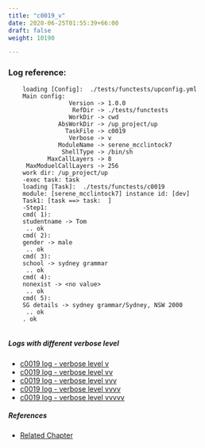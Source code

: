 ```yaml
---
title: "c0019_v"
date: 2020-06-25T01:55:39+66:00
draft: false
weight: 10190

---
```


### Log reference: <no value>

```
    loading [Config]:  ./tests/functests/upconfig.yml
    Main config:
                 Version -> 1.0.0
                  RefDir -> ./tests/functests
                 WorkDir -> cwd
              AbsWorkDir -> /up_project/up
                TaskFile -> c0019
                 Verbose -> v
              ModuleName -> serene_mcclintock7
               ShellType -> /bin/sh
           MaxCallLayers -> 8
     MaxModuelCallLayers -> 256
    work dir: /up_project/up
    -exec task: task
    loading [Task]:  ./tests/functests/c0019
    module: [serene_mcclintock7] instance id: [dev]
    Task1: [task ==> task:  ]
    -Step1:
    cmd( 1):
    studentname -> Tom
     .. ok
    cmd( 2):
    gender -> male
     .. ok
    cmd( 3):
    school -> sydney grammar
     .. ok
    cmd( 4):
    nonexist -> <no value>
     .. ok
    cmd( 5):
    SG details -> sydney grammar/Sydney, NSW 2000
     .. ok
    . ok
    
```

##### Logs with different verbose level
* [c0019 log - verbose level v](../../logs/c0019_v)
* [c0019 log - verbose level vv](../../logs/c0019_vv)
* [c0019 log - verbose level vvv](../../logs/c0019_vvv)
* [c0019 log - verbose level vvvv](../../logs/c0019_vvvv)
* [c0019 log - verbose level vvvvv](../../logs/c0019_vvvvv)

##### References
* [Related Chapter](../../vars/c0019)
